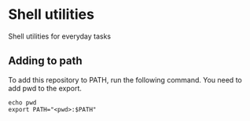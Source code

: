# Shell utilities

Shell utilities for everyday tasks


## Adding to path

To add this repository to PATH, run the following command. You need to add pwd to the export.

```
echo pwd
export PATH="<pwd>:$PATH"
```
